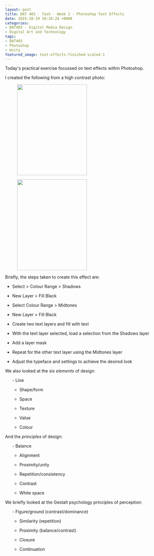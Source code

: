 ```yaml
---
layout: post
title: DAT 403 - Task - Week 1 - Photoshop Text Effects
date: 2015-10-29 10:26:24 +0000
categories:
- DAT403 - Digital Media Design
- Digital Art and Technology
tags:
- DAT403
- Photoshop
- Unity
featured_image: text-effects-finished-scaled-1
---
```

Today's practical exercise focussed on text effects within Photoshop.

I created the following from a high contrast photo:

<div class="gallery">

<div><div style="flex-basis:100%"><figure><a href="{{ site.baseurl }}/wp-content/uploads/2015/10/text-effects-original-scaled-1.jpg"><img src="https://www.circleseven.co.uk/wp-content/uploads/2015/10/text-effects-original-scaled-1-230x300.jpg" width="230" height="300" alt="" loading="lazy"></a></figure>
<figure><a href="{{ site.baseurl }}/wp-content/uploads/2015/10/text-effects-finished-scaled-1.jpg"><img src="https://www.circleseven.co.uk/wp-content/uploads/2015/10/text-effects-finished-scaled-1-230x300.jpg" width="230" height="300" alt="" loading="lazy"></a></figure>

</div>

</div>
</div>

Briefly, the steps taken to create this effect are:

- Select &gt; Colour Range &gt; Shadows

- New Layer &gt; Fill Black

- Select Colour Range &gt; Midtones

- New Layer &gt; Fill Black

- Create two text layers and fill with text

- With the text layer selected, load a selection from the Shadows layer

- Add a layer mask

- Repeat for the other text layer using the Midtones layer

- Adjust the typeface and settings to achieve the desired look

We also looked at the six *elements* of design:

<ol>- Line

- Shape/form

- Space

- Texture

- Value

- Colour
</ol>

And the *principles* of design:

<ol>- Balance

- Alignment

- Proximity/unity

- Repetition/consistency

- Contrast

- White space
</ol>

We briefly looked at the Gestalt psychology principles of perception:

<ol>- Figure/ground (contrast/dominance)

- Similarity (repetition)

- Proximity (balance/contrast)

- Closure

- Continuation
</ol>
